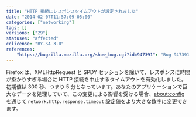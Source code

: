 ```yaml
---
title: "HTTP 接続にレスポンスタイムアウトが設定されました"
date: "2014-02-07T11:57:09-05:00"
categories: ["networking"]
tags: []
versions: ["29"]
statuses: "affected"
cclicense: "BY-SA 3.0"
references:
    "https://bugzilla.mozilla.org/show_bug.cgi?id=947391": "Bug 947391 – HTTP connections (exc. XHR, SPDY) should have a response timeout"
---
```

Firefox は、XMLHttpRequest と SPDY セッションを除いて、レスポンスに時間が掛かりすぎる場合に HTTP 接続を中止するタイムアウトを有効化しました。初期値は 300 秒、つまり 5 分となっています。あなたのアプリケーションで巨大なデータを処理していて、この変更による影響を受ける場合、[about:config](http://kb.mozillazine.org/About:config) を通じて `network.http.response.timeout` 設定値をより大きな数字に変更できます。
